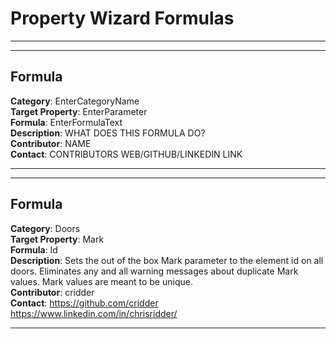 # Property Wizard Formulas
---
---

## Formula
**Category**:  EnterCategoryName
<br/>
**Target Property**:  EnterParameter
<br/>
**Formula**:  EnterFormulaText
<br/>
**Description**: WHAT DOES THIS FORMULA DO?
<br/>
**Contributor**:  NAME
<br/>
**Contact**:  CONTRIBUTORS WEB/GITHUB/LINKEDIN LINK

---

---
## Formula
**Category**:  Doors
<br/>
**Target Property**:  Mark
<br/>
**Formula**:  Id
<br/>
**Description**: Sets the out of the box Mark parameter to the element id on all doors.  Eliminates any and all warning messages about duplicate Mark values.  Mark values are meant to be unique.
<br/>
**Contributor**:  cridder
<br/>
**Contact**:  https://github.com/cridder https://www.linkedin.com/in/chrisridder/

---

